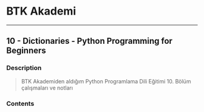 # BTK Akademi
___

## 10 - Dictionaries - Python Programming for Beginners

### Description
> BTK Akademiden aldığım Python Programlama Dili Eğitimi 10. Bölüm çalışmaları ve notları

### Contents
